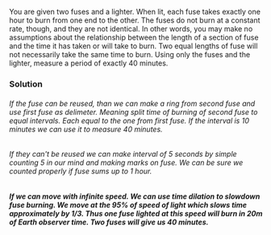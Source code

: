 You are given two fuses and a lighter. When lit, each fuse takes exactly one hour to
burn from one end to the other. The fuses do not burn at a constant rate, though, and
they are not identical. In other words, you may make no assumptions about the relationship between the length of a section of fuse and the time it has taken or will
take to burn. Two equal lengths of fuse will not necessarily take the same time to
burn. Using only the fuses and the lighter, measure a period of exactly 40 minutes.

### Solution

###### If the fuse can be reused, than we can make a ring from second fuse and use first fuse as delimeter. Meaning split time of burning of second fuse to equal intervals. Each equal to the one from first fuse. If the interval is 10 minutes we can use it to measure 40 minutes.

###### If they can't be reused we can make interval of 5 seconds by simple counting 5 in our mind and making marks on fuse. We can be sure we counted properly if fuse sums up to 1 hour.

##### If we can move with infinite speed. We can use time dilation to slowdown fuse burning. We move at the 95% of speed of light which slows time approximately by 1/3. Thus one fuse lighted at this speed will burn in 20m of Earth observer time. Two fuses will give us 40 minutes.
